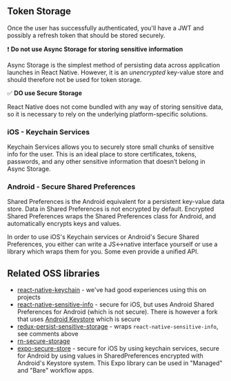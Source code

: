 ## Token Storage

Once the user has successfully authenticated, you'll have a JWT and possibly a refresh token that should be stored securely.

❗️ __Do not use Async Storage for storing sensitive information__

Async Storage is the simplest method of persisting data across application launches in React Native. However, it is an _unencrypted_ key-value store and should therefore not be used for token storage.

✅ __DO use Secure Storage__

React Native does not come bundled with any way of storing sensitive data, so it is necessary to rely on the underlying platform-specific solutions.

### iOS - Keychain Services
Keychain Services allows you to securely store small chunks of sensitive info for the user. This is an ideal place to store certificates, tokens, passwords, and any other sensitive information that doesn’t belong in Async Storage.

### Android - Secure Shared Preferences
Shared Preferences is the Android equivalent for a persistent key-value data store. Data in Shared Preferences is not encrypted by default. Encrypted Shared Preferences wraps the Shared Preferences class for Android, and automatically encrypts keys and values.

In order to use iOS's Keychain services or Android's Secure Shared Preferences, you either can write a JS<->native interface yourself or use a library which wraps them for you. Some even provide a unified API.

## Related OSS libraries

- [react-native-keychain](https://github.com/oblador/react-native-keychain) - we've had good experiences using this on projects
- [react-native-sensitive-info](https://github.com/mCodex/react-native-sensitive-info) - secure for iOS, but uses Android Shared Preferences for Android (which is not secure). There is however a fork that uses [Android Keystore](https://github.com/mCodex/react-native-sensitive-info/tree/keystore) which is secure
- [redux-persist-sensitive-storage](https://github.com/CodingZeal/redux-persist-sensitive-storage) - wraps `react-native-sensitive-info`, see comments above
- [rn-secure-storage](https://github.com/talut/rn-secure-storage)
- [expo-secure-store](https://github.com/expo/expo/tree/master/packages/expo-secure-store) - secure for iOS by using keychain services, secure for Android by using values in SharedPreferences encrypted with Android's Keystore system. This Expo library can be used in "Managed" and "Bare" workflow apps.

